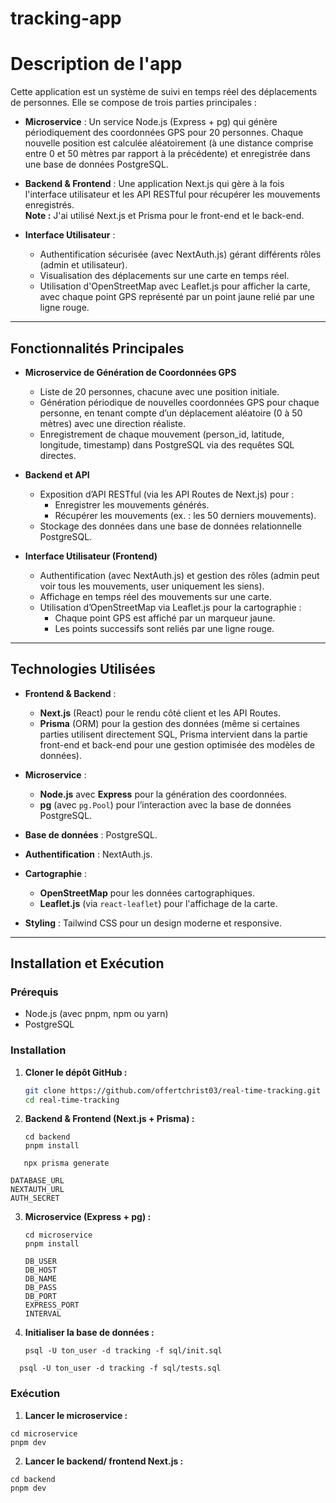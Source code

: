 # tracking-app

# Description de l'app

Cette application est un système de suivi en temps réel des déplacements de personnes. Elle se compose de trois parties principales :

- **Microservice** : Un service Node.js (Express + pg) qui génère périodiquement des coordonnées GPS pour 20 personnes. Chaque nouvelle position est calculée aléatoirement (à une distance comprise entre 0 et 50 mètres par rapport à la précédente) et enregistrée dans une base de données PostgreSQL.

- **Backend & Frontend** : Une application Next.js qui gère à la fois l'interface utilisateur et les API RESTful pour récupérer les mouvements enregistrés.  
  **Note :** J'ai utilisé Next.js et Prisma pour le front-end et le back-end.

- **Interface Utilisateur** :
  - Authentification sécurisée (avec NextAuth.js) gérant différents rôles (admin et utilisateur).
  - Visualisation des déplacements sur une carte en temps réel.
  - Utilisation d'OpenStreetMap avec Leaflet.js pour afficher la carte, avec chaque point GPS représenté par un point jaune relié par une ligne rouge.

---

## Fonctionnalités Principales

- **Microservice de Génération de Coordonnées GPS**

  - Liste de 20 personnes, chacune avec une position initiale.
  - Génération périodique de nouvelles coordonnées GPS pour chaque personne, en tenant compte d’un déplacement aléatoire (0 à 50 mètres) avec une direction réaliste.
  - Enregistrement de chaque mouvement (person_id, latitude, longitude, timestamp) dans PostgreSQL via des requêtes SQL directes.

- **Backend et API**

  - Exposition d’API RESTful (via les API Routes de Next.js) pour :
    - Enregistrer les mouvements générés.
    - Récupérer les mouvements (ex. : les 50 derniers mouvements).
  - Stockage des données dans une base de données relationnelle PostgreSQL.

- **Interface Utilisateur (Frontend)**
  - Authentification (avec NextAuth.js) et gestion des rôles (admin peut voir tous les mouvements, user uniquement les siens).
  - Affichage en temps réel des mouvements sur une carte.
  - Utilisation d’OpenStreetMap via Leaflet.js pour la cartographie :
    - Chaque point GPS est affiché par un marqueur jaune.
    - Les points successifs sont reliés par une ligne rouge.

---

## Technologies Utilisées

- **Frontend & Backend** :

  - **Next.js** (React) pour le rendu côté client et les API Routes.
  - **Prisma** (ORM) pour la gestion des données (même si certaines parties utilisent directement SQL, Prisma intervient dans la partie front-end et back-end pour une gestion optimisée des modèles de données).

- **Microservice** :

  - **Node.js** avec **Express** pour la génération des coordonnées.
  - **pg** (avec `pg.Pool`) pour l’interaction avec la base de données PostgreSQL.

- **Base de données** : PostgreSQL.

- **Authentification** : NextAuth.js.

- **Cartographie** :

  - **OpenStreetMap** pour les données cartographiques.
  - **Leaflet.js** (via `react-leaflet`) pour l'affichage de la carte.

- **Styling** : Tailwind CSS pour un design moderne et responsive.

---

## Installation et Exécution

### Prérequis

- Node.js (avec pnpm, npm ou yarn)
- PostgreSQL

### Installation

1. **Cloner le dépôt GitHub :**

   ```bash
   git clone https://github.com/offertchrist03/real-time-tracking.git
   cd real-time-tracking

   ```

2. **Backend & Frontend (Next.js + Prisma) :**

   ```Navigue dans le dossier backend/ et installe les dépendances :
   cd backend
   pnpm install
   ```

```Générer le client Prisma à partir du schéma défini dans le fichier prisma/schema.prisma
   npx prisma generate
```

```Configure le fichier .env avec les variables nécessaires
DATABASE_URL
NEXTAUTH_URL
AUTH_SECRET
```

3. **Microservice (Express + pg) :**

   ```Navigue dans le dossier microservice/ et installe les dépendances :
   cd microservice
   pnpm install
   ```

   ```Configure le fichier .env avec les variables nécessaires
   DB_USER
   DB_HOST
   DB_NAME
   DB_PASS
   DB_PORT
   EXPRESS_PORT
   INTERVAL
   ```

4. **Initialiser la base de données :**

   ```Exécute le script SQL situé dans /sql pour créer la table users la table movements :
   psql -U ton_user -d tracking -f sql/init.sql
   ```

```Exécute le script SQL situé dans /sql pour insèrer : 1 admin et les 20 utilisateurs :
  psql -U ton_user -d tracking -f sql/tests.sql
```

### Exécution

1. **Lancer le microservice :**

```bash:
cd microservice
pnpm dev
```

2. **Lancer le backend/ frontend Next.js :**

```bash:
cd backend
pnpm dev

```
